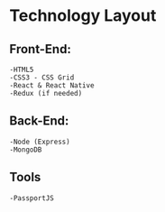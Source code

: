 # **Technology Layout**

## Front-End:
    -HTML5
    -CSS3 - CSS Grid
    -React & React Native
    -Redux (if needed)


## Back-End:
    -Node (Express)
    -MongoDB

## Tools
    -PassportJS